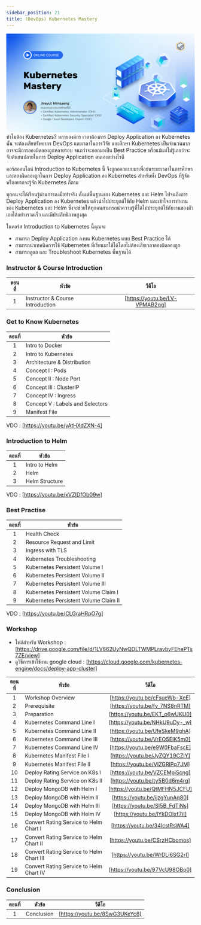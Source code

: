 ```yaml
---
sidebar_position: 21
title: (DevOps) Kubernetes Mastery
---
```


![Cover](./img/cover_kubernetes.jpeg)
ทำไมต้อง Kubernetes?
หลายองค์กร เวลาต้องการ Deploy Application ลง Kubernetes นั้น จะต้องเสียทรัพยากร DevOps และเวลาในการวิจัย และศึกษา Kubernetes เป็นจำนวนมาก อาจจะมีการลองผิดลองถูกหลายรอบ จนกว่าจะออกมาเป็น Best Practice หรือแม้แต่ไม่รู้เลยว่าจะจับต้นชนปลายในการ Deploy Application ตนเองอย่างไรดี

คอร์สออนไลน์ Introduction to Kubernetes นี้ จึงถูกออกแบบมาเพื่อย่นระยะเวลาในการศึกษา และลองผิดลองถูกในการ Deploy Application ลง Kubernetes สำหรับทั้ง DevOps ที่รู้จัก หรืออยากจะรู้จัก Kubernetes ก็ตาม

ทุกคนจะได้เรียนรู้ผ่านการลงมือทำจริง ตั้งแต่พื้นฐานของ Kubernetes และ Helm ไปจนถึงการ Deploy Application ลง Kubernetes แล้วนำไปประยุกต์ใช้กับ Helm และเข้าใจการทำงานของ Kubernetes และ Helm ซึ่งจะช่วยให้ทุกคนสามารถนำความรู้ที่ได้ไปประยุกต์ใช้กับงานของตัวเองได้อย่างรวดเร็ว และมีประสิทธิภาพสูงสุด

ในคอร์ส Introduction to Kubernetes นี้คุณจะ

- สามารถ Deploy Application ลงบน Kubernetes แบบ Best Practice ได้
- สามารถนำเทคนิคการใช้ Kubernetes ที่เรียนมาใช้ได้โดยไม่ต้องเสียเวลาลองผิดลองถูก
- สามารถดูแล และ Troubleshoot Kubernetes พื้นฐานได้

### Instructor & Course Introduction

| ตอนที่ | หัวข้อ                           |             วีดีโอ             |
| :----: | -------------------------------- | :----------------------------: |
|   1    | Instructor & Course Introduction | [https://youtu.be/LV-VPMAB2qg] |

### Get to Know Kubernetes

| ตอนที่ | หัวข้อ                           |
| :----: | -------------------------------- |
|   1    | Intro to Docker                  |
|   2    | Intro to Kubernetes              |
|   3    | Architecture & Distribution      |
|   4    | Concept I : Pods                 |
|   5    | Concept II : Node Port           |
|   6    | Concept III : ClusterIP          |
|   7    | Concept IV : Ingress             |
|   8    | Concept V : Labels and Selectors |
|   9    | Manifest File                    |

VDO : [https://youtu.be/yAtHXdZXN-4]

### Introduction to Helm

| ตอนที่ | หัวข้อ         |
| :----: | -------------- |
|   1    | Intro to Helm  |
|   2    | Helm           |
|   3    | Helm Structure |

VDO : [https://youtu.be/xVZIDfOb09w]

### Best Practise

| ตอนที่ | หัวข้อ                                |
| :----: | ------------------------------------- |
|   1    | Health Check                          |
|   2    | Resource Request and Limit            |
|   3    | Ingress with TLS                      |
|   4    | Kubernetes Troubleshooting            |
|   5    | Kubernetes Persistent Volume I        |
|   6    | Kubernetes Persistent Volume II       |
|   7    | Kubernetes Persistent Volume III      |
|   8    | Kubernetes Persistent Volume Claim I  |
|   9    | Kubernetes Persistent Volume Claim II |

VDO : [https://youtu.be/CLGraHRpO7g]

### Workshop

- ไฟล์สำหรับ Workshop : [https://drive.google.com/file/d/1LV662UyNwQDLTWMPLravbyFEhePTs7ZE/view]
- ดูวิธีการเข้าใช้งาน google cloud : [https://cloud.google.com/kubernetes-engine/docs/deploy-app-cluster]

| ตอนที่ | หัวข้อ                                   |             วีดีโอ             |
| :----: | ---------------------------------------- | :----------------------------: |
|   1    | Workshop Overview                        | [https://youtu.be/cFsueWb-XeE] |
|   2    | Prerequisite                             | [https://youtu.be/fy_7NS8nRTM] |
|   3    | Preparation                              | [https://youtu.be/EKT_o6wUKU0] |
|   4    | Kubernetes Command Line I                | [https://youtu.be/NHkU9uDy-_w] |
|   5    | Kubernetes Command Line II               | [https://youtu.be/UfeSkeM9ghA] |
|   6    | Kubernetes Command Line III              | [https://youtu.be/VrEO5ElK5m0] |
|   7    | Kubernetes Command Line IV               | [https://youtu.be/e9W0FbaFscE] |
|   8    | Kubernetes Manifest File I               | [https://youtu.be/JyZQY19CZlY] |
|   9    | Kubernetes Manifest File II              | [https://youtu.be/VIZGRlPq7JM] |
|   10   | Deploy Rating Service on K8s I           | [https://youtu.be/VZCEMpiScng] |
|   11   | Deploy Rating Service on K8s II          | [https://youtu.be/ty5B0d6m4rg] |
|   12   | Deploy MongoDB with Helm I               | [https://youtu.be/QtMFHN5JCFU] |
|   13   | Deploy MongoDB with Helm II              | [https://youtu.be/ijzgYunAq80] |
|   14   | Deploy MongoDB with Helm III             | [https://youtu.be/SI5B_FdTiNs] |
|   15   | Deploy MongoDB with Helm IV              | [https://youtu.be/lYkDOIxf7iI] |
|   16   | Convert Rating Service to Helm Chart I   | [https://youtu.be/34lcstRsWA4] |
|   17   | Convert Rating Service to Helm Chart II  | [https://youtu.be/CSrzHCbomos] |
|   18   | Convert Rating Service to Helm Chart III | [https://youtu.be/WrDLi6SG2rI] |
|   19   | Convert Rating Service to Helm Chart IV  | [https://youtu.be/97VcU98OBp0] |

### Conclusion

| ตอนที่ | หัวข้อ     |             วีดีโอ             |
| :----: | ---------- | :----------------------------: |
|   1    | Conclusion | [https://youtu.be/8SwG3UKeYc8] |

